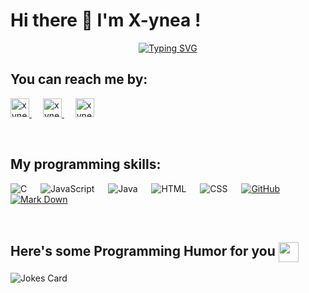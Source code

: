 <h1> Hi there 👋 I'm X-ynea ! </h1>

<p align="center">
  <a href="https://git.io/typing-svg"><img src="https://readme-typing-svg.demolab.com?font=Fira+Code&weight=900&size=20&pause=1000&color=#f03f87&center=true&vCenter=true&width=600&height=50&lines=Computer+Science+Student;Always+learning+new+things;Open+for+job+opportunities" alt="Typing SVG" /></a>
</p>


<h2>You can reach me by:</h2>
<p>
  <a href="https://www.linkedin.com/in/sabrina-lavergne/" target="_blank">
    <img src="https://img.shields.io/badge/linkedin-%231DA1F2.svg?style=for-the-badge&logo=linkedin&logoColor=white" alt="xynea_linkedin" height="30">
  </a>
  &emsp; 
  <a href="mailto:sabr.lavergne@gmail.com" target="_blank">
    <img src="https://img.shields.io/badge/gmail-EA4335.svg?style=for-the-badge&logo=gmail&logoColor=white" alt="xynea_mail" height="30">
  </a>
  &emsp; 
  <a href="https://www.canva.com/design/DAF1S5PpB3E/D0G72Xb2IJGRPEbHVR3qzA/view?utm_content=DAF1S5PpB3E&utm_campaign=designshare&utm_medium=link&utm_source=editor" target="_blank">
    <img src="https://img.shields.io/badge/My%20resume-8A2BE2" alt="xynea_resume" height="30">
  </a>
</p>

</br>

<h2>My programming skills:</h2>
<p>
  <img alt="C" src="https://img.shields.io/badge/C%20-%232370ED.svg?style=plastic&logo=c&logoColor=white">
  &emsp; 
  <img alt="JavaScript" src="https://img.shields.io/badge/JavaScript%20-%23F7DF1E.svg?style=plastic&logo=javascript&logoColor=black">
  &emsp; 
  <img alt="Java" src="https://img.shields.io/badge/Java-%23007396.svg?style=plastic&logo=java&logoColor=white">
  &emsp; 
  <img alt="HTML" src="https://img.shields.io/badge/HTML5%20-%23E34F26.svg?style=plastic&logo=html5&logoColor=white">
  &emsp; 
  <img alt="CSS" src="https://img.shields.io/badge/CSS%20-%231572B6.svg?style=plastic&logo=css3&logoColor=white">
  &emsp; 
  <a href="#"><img alt="GitHub" src="https://img.shields.io/badge/github-%23181717.svg?style=plastic&logo=github&logoColor=white"></a>
  &emsp; 
  <a href="#"><img alt="Mark Down" src="https://img.shields.io/badge/Markdown-000000?style=plastic&logo=markdown&logoColor=white"></a>
</p>


</br>

<h2> Here's some Programming Humor for you <img align ='center' src='https://media2.giphy.com/media/UQDSBzfyiBKvgFcSTw/giphy.gif?cid=ecf05e47p3cd513axbek3f56ti3jzizq8hincw20jauyyfyw&rid=giphy.gif' width = '32px'></h2>


![Jokes Card](https://readme-jokes.vercel.app/api?theme=radical)


